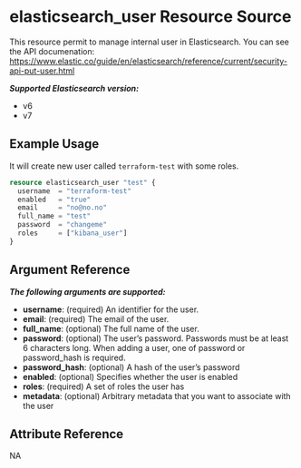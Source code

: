 # elasticsearch_user Resource Source

This resource permit to manage internal user in Elasticsearch.
You can see the API documenation: https://www.elastic.co/guide/en/elasticsearch/reference/current/security-api-put-user.html

***Supported Elasticsearch version:***
  - v6
  - v7

## Example Usage

It will create new user called `terraform-test` with some roles.

```tf
resource elasticsearch_user "test" {
  username 	= "terraform-test"
  enabled 	= "true"
  email 	= "no@no.no"
  full_name = "test"
  password 	= "changeme"
  roles 	= ["kibana_user"]
}
```

## Argument Reference

***The following arguments are supported:***
  - **username**: (required) An identifier for the user.
  - **email**: (required) The email of the user.
  - **full_name**: (optional) The full name of the user.
  - **password**: (optional) The user’s password. Passwords must be at least 6 characters long. When adding a user, one of password or password_hash is required.
  - **password_hash**: (optional) A hash of the user’s password
  - **enabled**: (optional) Specifies whether the user is enabled
  - **roles**: (required) A set of roles the user has
  - **metadata**: (optional) Arbitrary metadata that you want to associate with the user

## Attribute Reference

NA